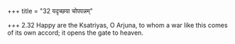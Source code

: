+++
title = "32 यदृच्छया चोपपन्नम्"

+++
2.32 Happy are the Ksatriyas, O Arjuna, to whom a war like this comes of
its own accord; it opens the gate to heaven.
